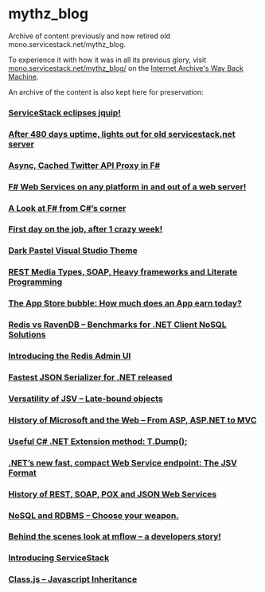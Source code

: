 mythz_blog
==========

Archive of content previously and now retired old mono.servicestack.net/mythz_blog. 

To experience it with how it was in all its previous glory, visit [mono.servicestack.net/mythz_blog/](https://web.archive.org/web/20140429192802/http://mono.servicestack.net/mythz_blog/) on the [Internet Archive's Way Back Machine](https://archive.org/web/).

An archive of the content is also kept here for preservation:

### [ServiceStack eclipses jquip!](https://github.com/ServiceStackV3/mythz_blog/blob/master/pages/884.md)
### [After 480 days uptime, lights out for old servicestack.net server](https://github.com/ServiceStackV3/mythz_blog/blob/master/pages/838.md)
### [Async, Cached Twitter API Proxy in F#](https://github.com/ServiceStackV3/mythz_blog/blob/master/pages/811.md)
### [F# Web Services on any platform in and out of a web server!](https://github.com/ServiceStackV3/mythz_blog/blob/master/pages/785.md)
### [A Look at F# from C#’s corner](https://github.com/ServiceStackV3/mythz_blog/blob/master/pages/765.md)
### [First day on the job, after 1 crazy week!](https://github.com/ServiceStackV3/mythz_blog/blob/master/pages/755.md)
### [Dark Pastel Visual Studio Theme](https://github.com/ServiceStackV3/mythz_blog/blob/master/pages/729.md)
### [REST Media Types, SOAP, Heavy frameworks and Literate Programming](https://github.com/ServiceStackV3/mythz_blog/blob/master/pages/665.md)
### [The App Store bubble: How much does an App earn today?](https://github.com/ServiceStackV3/mythz_blog/blob/master/pages/572.md)
### [Redis vs RavenDB – Benchmarks for .NET Client NoSQL Solutions](https://github.com/ServiceStackV3/mythz_blog/blob/master/pages/474.md)
### [Introducing the Redis Admin UI](https://github.com/ServiceStackV3/mythz_blog/blob/master/pages/381.md)
### [Fastest JSON Serializer for .NET released](https://github.com/ServiceStackV3/mythz_blog/blob/master/pages/344.md)
### [Versatility of JSV – Late-bound objects](https://github.com/ServiceStackV3/mythz_blog/blob/master/pages/314.md)
### [History of Microsoft and the Web – From ASP, ASP.NET to MVC](https://github.com/ServiceStackV3/mythz_blog/blob/master/pages/251.md)
### [Useful C# .NET Extension method: T.Dump();](https://github.com/ServiceStackV3/mythz_blog/blob/master/pages/202.md)
### [.NET’s new fast, compact Web Service endpoint: The JSV Format](https://github.com/ServiceStackV3/mythz_blog/blob/master/pages/176.md)
### [History of REST, SOAP, POX and JSON Web Services](https://github.com/ServiceStackV3/mythz_blog/blob/master/pages/154.md)
### [NoSQL and RDBMS – Choose your weapon.](https://github.com/ServiceStackV3/mythz_blog/blob/master/pages/129.md)
### [Behind the scenes look at mflow – a developers story!](https://github.com/ServiceStackV3/mythz_blog/blob/master/pages/83.md)
### [Introducing ServiceStack](https://github.com/ServiceStackV3/mythz_blog/blob/master/pages/42.md)
### [Class.js – Javascript Inheritance](https://github.com/ServiceStackV3/mythz_blog/blob/master/pages/749.md)


